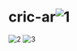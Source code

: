 # cric-ar![1](https://user-images.githubusercontent.com/105308559/168266351-7b822f85-c728-4452-9235-21272c5a6fea.JPG)
![2](https://user-images.githubusercontent.com/105308559/168266360-735ad031-bdf9-4832-9c10-741412c08f2d.JPG)
![3](https://user-images.githubusercontent.com/105308559/168266365-cafcfebb-6d34-4064-9561-87cddf3a730e.JPG)
